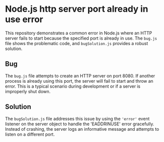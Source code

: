 # Node.js http server port already in use error

This repository demonstrates a common error in Node.js where an HTTP server fails to start because the specified port is already in use.  The `bug.js` file shows the problematic code, and `bugSolution.js` provides a robust solution.

## Bug

The `bug.js` file attempts to create an HTTP server on port 8080. If another process is already using this port, the server will fail to start and throw an error. This is a typical scenario during development or if a server is improperly shut down.

## Solution

The `bugSolution.js` file addresses this issue by using the `'error'` event listener on the server object to handle the 'EADDRINUSE' error gracefully.  Instead of crashing, the server logs an informative message and attempts to listen on a different port.